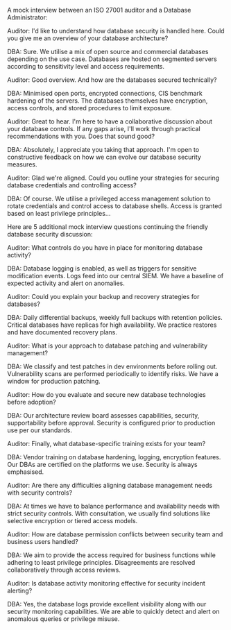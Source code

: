 A mock interview between an ISO 27001 auditor and a Database Administrator:

Auditor: I'd like to understand how database security is handled here. Could you give me an overview of your database architecture?

DBA: Sure. We utilise a mix of open source and commercial databases depending on the use case. Databases are hosted on segmented servers according to sensitivity level and access requirements.

Auditor: Good overview. And how are the databases secured technically?

DBA: Minimised open ports, encrypted connections, CIS benchmark hardening of the servers. The databases themselves have encryption, access controls, and stored procedures to limit exposure.

Auditor: Great to hear. I'm here to have a collaborative discussion about your database controls. If any gaps arise, I'll work through practical recommendations with you. Does that sound good?

DBA: Absolutely, I appreciate you taking that approach. I'm open to constructive feedback on how we can evolve our database security measures.

Auditor: Glad we're aligned. Could you outline your strategies for securing database credentials and controlling access?

DBA: Of course. We utilise a privileged access management solution to rotate credentials and control access to database shells. Access is granted based on least privilege principles...

Here are 5 additional mock interview questions continuing the friendly database security discussion:

Auditor: What controls do you have in place for monitoring database activity?

DBA: Database logging is enabled, as well as triggers for sensitive modification events. Logs feed into our central SIEM. We have a baseline of expected activity and alert on anomalies.

Auditor: Could you explain your backup and recovery strategies for databases?

DBA: Daily differential backups, weekly full backups with retention policies. Critical databases have replicas for high availability. We practice restores and have documented recovery plans.

Auditor: What is your approach to database patching and vulnerability management?

DBA: We classify and test patches in dev environments before rolling out. Vulnerability scans are performed periodically to identify risks. We have a window for production patching.

Auditor: How do you evaluate and secure new database technologies before adoption?

DBA: Our architecture review board assesses capabilities, security, supportability before approval. Security is configured prior to production use per our standards.

Auditor: Finally, what database-specific training exists for your team?

DBA: Vendor training on database hardening, logging, encryption features. Our DBAs are certified on the platforms we use. Security is always emphasised.

Auditor: Are there any difficulties aligning database management needs with security controls?

DBA: At times we have to balance performance and availability needs with strict security controls. With consultation, we usually find solutions like selective encryption or tiered access models.

Auditor: How are database permission conflicts between security team and business users handled?

DBA: We aim to provide the access required for business functions while adhering to least privilege principles. Disagreements are resolved collaboratively through access reviews.

Auditor: Is database activity monitoring effective for security incident alerting?

DBA: Yes, the database logs provide excellent visibility along with our security monitoring capabilities. We are able to quickly detect and alert on anomalous queries or privilege misuse.